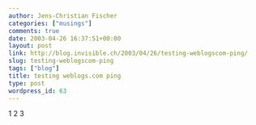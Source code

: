```yaml
---
author: Jens-Christian Fischer
categories: ["musings"]
comments: true
date: 2003-04-26 16:37:51+00:00
layout: post
link: http://blog.invisible.ch/2003/04/26/testing-weblogscom-ping/
slug: testing-weblogscom-ping
tags: ["blog"]
title: testing weblogs.com ping
type: post
wordpress_id: 63
---
```


1 2 3
